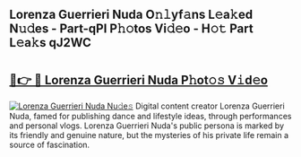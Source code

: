 ## Lorenza Guerrieri Nuda O𝚗𝚕yf𝚊ns L𝚎a𝚔ed N𝚞𝚍es - Part-qPI P𝚑𝚘tos Vi𝚍𝚎o - H𝚘𝚝 Part L𝚎a𝚔s qJ2WC

# <h2><a href="http://kfcnkr.oniu.top/?m=Lorenza+Guerrieri+Nuda">🔗👉 🔴 Lorenza Guerrieri Nuda P𝚑ot𝚘𝚜 V𝚒d𝚎o</a></h2>

[![Lorenza Guerrieri Nuda Nu𝚍e𝚜](https://i.imgur.com/0qMVB7G.gif)](http://kfcnkr.oniu.top/?m=Lorenza+Guerrieri+Nuda)
Digital content creator Lorenza Guerrieri Nuda, famed for publishing dance and lifestyle ideas, through performances and personal vlogs. Lorenza Guerrieri Nuda's public persona is marked by its friendly and genuine nature, but the mysteries of his private life remain a source of fascination.  
